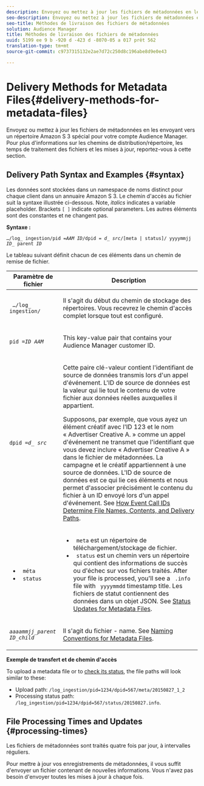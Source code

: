 ```yaml
---
description: Envoyez ou mettez à jour les fichiers de métadonnées en les envoyant vers un répertoire Amazon S 3 spécial pour votre compte Audience Manager. Pour plus d'informations sur les chemins de distribution/répertoire, les temps de traitement des fichiers et les mises à jour, reportez-vous à cette section.
seo-description: Envoyez ou mettez à jour les fichiers de métadonnées en les envoyant vers un répertoire Amazon S 3 spécial pour votre compte Audience Manager. Pour plus d'informations sur les chemins de distribution/répertoire, les temps de traitement des fichiers et les mises à jour, reportez-vous à cette section.
seo-title: Méthodes de livraison des fichiers de métadonnées
solution: Audience Manager
title: Méthodes de livraison des fichiers de métadonnées
uuid: 5199 ee 9 b -920 d -423 d -8070-05 a 017 prêt 562
translation-type: tm+mt
source-git-commit: c9737315132e2ae7d72c250d8c196abe8d9e0e43

---
```



# Delivery Methods for Metadata Files{#delivery-methods-for-metadata-files}

Envoyez ou mettez à jour les fichiers de métadonnées en les envoyant vers un répertoire Amazon S 3 spécial pour votre compte Audience Manager. Pour plus d&#39;informations sur les chemins de distribution/répertoire, les temps de traitement des fichiers et les mises à jour, reportez-vous à cette section.

## Delivery Path Syntax and Examples {#syntax}

Les données sont stockées dans un namespace de noms distinct pour chaque client dans un annuaire Amazon S 3. Le chemin d&#39;accès au fichier suit la syntaxe illustrée ci-dessous. Note, *italics* indicates a variable placeholder. Brackets `[ ]` indicate optional parameters. Les autres éléments sont des constantes et ne changent pas.

**Syntaxe :**
<pre><code>…/log_ ingestion/pid =<i>AAM ID</i>/dpid = <i>d_ src</i>/[meta | status]/ <i></i>yyyymmjj <i>ID</i>_ parent <i>ID</i></code></pre>

Le tableau suivant définit chacun de ces éléments dans un chemin de remise de fichier.

<table id="table_E3DB873D4CB3479AA7173838EB9898CE"> 
 <thead> 
  <tr> 
   <th colname="col1" class="entry"> Paramètre de fichier </th> 
   <th colname="col2" class="entry"> Description </th> 
  </tr> 
 </thead>
 <tbody> 
  <tr> 
   <td colname="col1"> <p> <code> …/log_ ingestion/</code> </p> </td> 
   <td colname="col2"> <p>Il s'agit du début du chemin de stockage des répertoires. Vous recevrez le chemin d'accès complet lorsque tout est configuré. </p> </td> 
  </tr> 
  <tr> 
   <td colname="col1"> <p> <code>pid =<i>ID AAM</i></code> </p> </td> 
   <td colname="col2"> <p>This key-value pair that contains your <span class="keyword"> Audience Manager</span> customer ID. </p> </td> 
  </tr> 
  <tr> 
   <td colname="col1"> <p> <code>dpid =<i>d_ src</i></code> </p> </td> 
   <td colname="col2"> <p>Cette paire clé-valeur contient l'identifiant de source de données transmis lors d'un appel d'événement. L'ID de source de données est la valeur qui lie tout le contenu de votre fichier aux données réelles auxquelles il appartient. </p> <p>Supposons, par exemple, que vous ayez un élément créatif avec l'ID 123 et le nom « Advertiser Creative A. » comme un appel d'événement ne transmet que l'identifiant que vous devez inclure « Advertiser Creative A » dans le fichier de métadonnées. La campagne et le créatif appartiennent à une source de données. L'ID de source de données est ce qui lie ces éléments et nous permet d'associer précisément le contenu du fichier à un ID envoyé lors d'un appel d'événement. See <a href="../../../reporting/audience-optimization-reports/metadata-files-intro/metadata-file-overview.md#how-ids-shape-file-names"> How Event Call IDs Determine File Names, Contents, and Delivery Paths</a>. </p> </td> 
  </tr> 
  <tr> 
   <td colname="col1"> 
    <ul id="ul_8AFA4E7FCE984789AF05EA31718F39CD"> 
     <li id="li_A493880F6ECB467DBB590226CC7A5847"> <code> méta</code> </li> 
     <li id="li_2D6DAC956D084A1DB43C9C5B2C821F87"> <code> status</code> </li> 
    </ul> </td> 
   <td colname="col2"> <p> 
     <ul id="ul_5907ADF5B20C4FEC94EF5A09BE02F2CD"> 
      <li id="li_AE70B44FEDCF4A05ADAFF4E49296F67D"> <code> meta</code> est un répertoire de téléchargement/stockage de fichier. </li> 
      <li id="li_2ADEA90E01364E888CAAAB8A65A6383F"> <code> status</code> est un chemin vers un répertoire qui contient des informations de succès ou d'échec sur vos fichiers traités. After your file is processed, you'll see a <code> .info</code> file with <code> yyyymmdd</code> timestamp title. Les fichiers de statut contiennent des données dans un objet JSON. See <a href="../../../reporting/audience-optimization-reports/metadata-files-intro/metadata-update-status.md"> Status Updates for Metadata Files</a>. </li> 
     </ul> </p> </td> 
  </tr> 
  <tr> 
   <td colname="col1"> <p> <code><i>aaaammjj</i>_<i>parent ID</i>_<i>child</i></code> </p> </td> 
   <td colname="col2"> <p>Il s'agit du fichier - name. See <a href="../../../reporting/audience-optimization-reports/metadata-files-intro/metadata-file-names.md"> Naming Conventions for Metadata Files</a>. </p> </td> 
  </tr> 
 </tbody> 
</table>

**Exemple de transfert et de chemin d&#39;accès**

To upload a metadata file or to [check its status](../../../reporting/audience-optimization-reports/metadata-files-intro/metadata-update-status.md), the file paths will look similar to these:

* Upload path: `/log_ingestion/pid=1234/dpid=567/meta/20150827_1_2`
* Processing status path: `/log_ingestion/pid=1234/dpid=567/status/20150827.info`.

## File Processing Times and Updates {#processing-times}

Les fichiers de métadonnées sont traités quatre fois par jour, à intervalles réguliers.

Pour mettre à jour vos enregistrements de métadonnées, il vous suffit d&#39;envoyer un fichier contenant de nouvelles informations. Vous n&#39;avez pas besoin d&#39;envoyer toutes les mises à jour à chaque fois.
